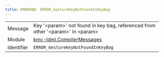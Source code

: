 ```yaml
---
title: KM0000B: ERROR_GestureKeyNotFoundInKeyBag
---
```


|            |           |
|------------|---------- |
| Message    | Key '&lt;param&gt;' not found in key bag, referenced from other '&lt;param&gt;' in &lt;param&gt; |
| Module     | [kmc-ldml.CompilerMessages](kmc-ldml.compilermessages) |
| Identifier | `ERROR_GestureKeyNotFoundInKeyBag` |


